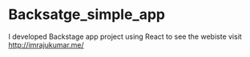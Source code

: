 # Backsatge_simple_app
I developed Backstage app project using React to see  the webiste visit http://imrajukumar.me/
